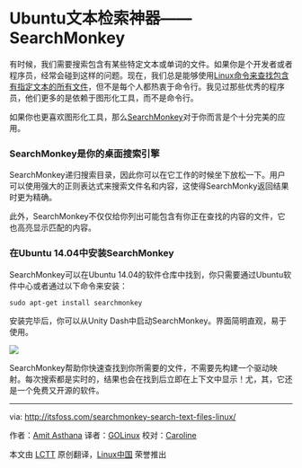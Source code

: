 Ubuntu文本检索神器——SearchMonkey
================================================================================
有时候，我们需要搜索包含有某些特定文本或单词的文件。如果你是个开发者或者程序员，经常会碰到这样的问题。现在，我们总是能够使用[Linux命令来查找包含有指定文本的所有文件][1]，但不是每个人都热衷于命令行。我见过那些优秀的程序员，他们更多的是依赖于图形化工具，而不是命令行。

如果你也更喜欢图形化工具，那么[SearchMonkey][2]对于你而言是个十分完美的应用。

### SearchMonkey是你的桌面搜索引擎 ###

SearchMonkey递归搜索目录，因此你可以在它工作的时候坐下放松一下。用户可以使用强大的正则表达式来搜索文件名和内容，这使得SearchMonky返回结果时更为精确。

此外，SearchMonkey不仅仅给你列出可能包含有你正在查找的内容的文件，它也高亮显示匹配的内容。

### 在Ubuntu 14.04中安装SearchMonkey ###

SearchMonkey可以在Ubuntu 14.04的软件仓库中找到，你只需要通过Ubuntu软件中心或者通过以下命令来安装：

    sudo apt-get install searchmonkey

安装完毕后，你可以从Unity Dash中启动SearchMonkey。界面简明直观，易于使用。

![](http://itsfoss.itsfoss.netdna-cdn.com/wp-content/uploads/2014/08/SearchMonkey_Ubuntu.jpeg)

SearchMonkey帮助你快速查找到你所需要的文件，不需要先构建一个驱动映射。每次搜索都是实时的，结果也会在找到后立即在上下文中显示！尤，其，它还是一个免费又开源的软件。

--------------------------------------------------------------------------------

via: http://itsfoss.com/searchmonkey-search-text-files-linux/

作者：[Amit Asthana][a]
译者：[GOLinux](https://github.com/GOLinux )
校对：[Caroline](https://github.com/carolinewuyan)

本文由 [LCTT](https://github.com/LCTT/TranslateProject) 原创翻译，[Linux中国](http://linux.cn/) 荣誉推出

[a]:http://itsfoss.com/author/amit/
[1]:http://www.computerandyou.net/2011/06/how-to-find-all-files-containing-specific-text-in-linux/
[2]:http://searchmonkey.embeddediq.com/
